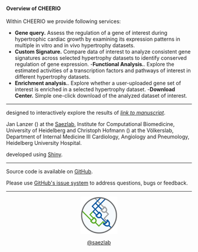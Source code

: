 <link href="https://use.fontawesome.com/releases/v5.6.3/css/all.css" rel="stylesheet">

#### Overview of CHEERIO

Within CHEERIO we provide following services: 
- **Gene query.** Assess the regulation of a gene of interest during hypertrophic cardiac growth by examining its expression patterns in multiple in vitro and in vivo hypertrophy datasets.
- **Custom Signature.** Compare data of interest to analyze consistent gene signatures across selected hypertrophy datasets to identify conserved regulation of gene expression.
-**Functional Analysis.**. Explore the estimated activities of a transcription factors and pathways of interest in different hypertrophy datasets.
- **Enrichment analysis.**. Explore whether a user-uploaded gene set of interest is enriched in a selected hypertrophy dataset.
-**Download Center.** Simple one-click download of the analyzed dataset of interest. 

---

<i class="far fa-comment"></i> designed to interactively explore the results of <a href="" target="_blank">*link to manuscript*</a>.

<i class="far fa-list-alt"></i> Jan Lanzer (<a href="mailto:jan.lanzer@bioquant.uni-heidelberg.de" target="_blank"><i class="glyphicon glyphicon-envelope"></i></a>) at the <a href="http://saezlab.org" target="_blank">Saezlab</a>, Institute for Computational Biomedicine, University of Heidelberg and Christoph Hofmann (<a href="Christoph.Hofmann@med.uni-heidelberg.de" target="_blank"><i class="glyphicon glyphicon-envelope"></i></a>) at the Völkerslab, Department of Internal Medicine III Cardiology, Angiology and Pneumology, Heidelberg University Hospital.

<i class="fas fa-laptop-code"></i> developed using <a href="https://shiny.rstudio.com" target="_blank">Shiny</a>.

---

<i class="fab fa-github"></i> Source code is available on <a href="https://github.com/saezlab/cheerio" target="_blank">GitHub</a>.

<i class="fas fa-question"></i> Please use <a href="https://github.com/saezlab/cheerio/issues" target="_blank">GitHub's issue system</a> to address questions, bugs or feedback. 

---

<center>
<a href="http://saezlab.org" target="_blank"><img src="../www/logo_saezlab.png" width="20%", align="center"></a>

<i class="fab fa-twitter"></i> <a href="https://twitter.com/saezlab" target="_blank">@saezlab</a>
</center>
